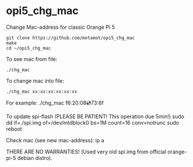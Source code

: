 # opi5_chg_mac
Change Mac-address for classic Orange Pi 5

    git clone https://github.com/metamot/opi5_chg_mac
    make
    cd ~/opi5_chg_mac

To see mac from file:
    
    ./chg_mac

To change mac into file:

    ./chg_mac xx:xx:xx:xx:xx:xx

For example:
    ./chg_mac f6:20:08:cd:73:6f

To update spi-flash (PLEASE BE PATIENT! This operation due 5min!)
    sudo dd if=./spi.img of=/dev/mtdblock0 bs=1M count=16 conv=notrunc
    sudo reboot

Check mac (see new mac-address):
    ip a

THERE ARE NO WARRANTIES!
(Used very old spi.img from official orange-pi-5 debian distro).
